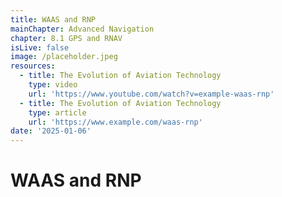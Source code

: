 ```yaml
---
title: WAAS and RNP
mainChapter: Advanced Navigation
chapter: 8.1 GPS and RNAV
isLive: false
image: /placeholder.jpeg
resources:
  - title: The Evolution of Aviation Technology
    type: video
    url: 'https://www.youtube.com/watch?v=example-waas-rnp'
  - title: The Evolution of Aviation Technology
    type: article
    url: 'https://www.example.com/waas-rnp'
date: '2025-01-06'
---
```


# WAAS and RNP
